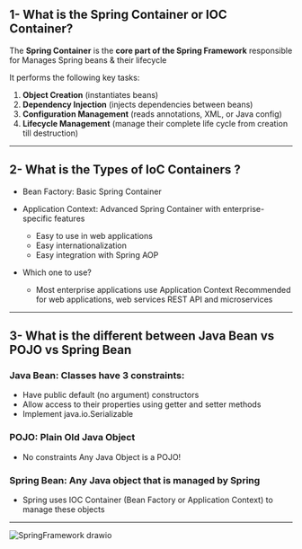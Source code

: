 ## 1- What is the Spring Container or  IOC Container?

The **Spring Container** is the **core part of the Spring Framework** responsible for
Manages Spring beans & their lifecycle

It performs the following key tasks:

1. **Object Creation** (instantiates beans)
2. **Dependency Injection** (injects dependencies between beans)
3. **Configuration Management** (reads annotations, XML, or Java config)
4. **Lifecycle Management** (manage their complete life cycle from creation till destruction)

---

## 2- What is the Types of IoC Containers ?

* Bean Factory: Basic Spring Container
*  Application Context: Advanced Spring Container with enterprise-specific features
    - Easy to use in web applications
    - Easy internationalization
    - Easy integration with Spring AOP
 
* Which one to use?
  - Most enterprise applications use Application Context
 Recommended for web applications, web services REST API and microservices

--- 

## 3- What is the different between Java Bean vs POJO vs Spring Bean

### Java Bean: Classes have 3 constraints:

* Have public default (no argument) constructors
* Allow access to their properties using getter and setter methods
* Implement java.io.Serializable

### POJO: Plain Old Java Object

* No constraints Any Java Object is a POJO!

### Spring Bean: Any Java object that is managed by Spring

* Spring uses IOC Container (Bean Factory or Application Context) to manage these objects

---

![SpringFramework drawio](https://github.com/user-attachments/assets/f264c0a6-0796-4278-b749-8bf9209ae2d3)


